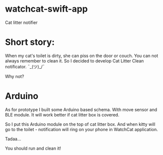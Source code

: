 # watchcat-swift-app
Cat litter notifier

# Short story:
When my cat's toilet is dirty, she can piss on the door or couch. You can not always remember to clean it. 
So I decided to develop Cat Litter Clean notificator. ¯\_(ツ)_/¯

Why not?

# Arduino
As for prototype I built some Arduino based schema. With move sensor and BLE module.
It will work better if cat litter box is covered.

So I put this Arduino module on the top of cat litter box. 
And when kitty will go to the toilet - notification will ring on your phone in WatchCat application.

Tadaa...

You should run and clean it!
